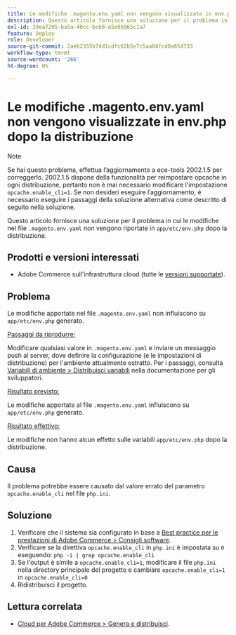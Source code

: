 ```yaml
---
title: Le modifiche .magento.env.yaml non vengono visualizzate in env.php dopo la distribuzione
description: Questo articolo fornisce una soluzione per il problema in cui le modifiche nel file .magento.env.yaml non vengono riportate in app/etc/env.php dopo la distribuzione.
exl-id: 39ea7295-ba5a-40cc-bc68-a5e0b965c1a7
feature: Deploy
role: Developer
source-git-commit: 2aeb2355b74d1cdfc62b5e7c5aa04fcd0a654733
workflow-type: tm+mt
source-wordcount: '266'
ht-degree: 0%

---
```


# Le modifiche .magento.env.yaml non vengono visualizzate in env.php dopo la distribuzione

>[!NOTE]
>
>Se hai questo problema, effettua l’aggiornamento a ece-tools 2002.1.5 per correggerlo. 2002.1.5 dispone della funzionalità per reimpostare opcache in ogni distribuzione, pertanto non è mai necessario modificare l&#39;impostazione `opcache.enable_cli=1`. Se non desideri eseguire l’aggiornamento, è necessario eseguire i passaggi della soluzione alternativa come descritto di seguito nella soluzione.

Questo articolo fornisce una soluzione per il problema in cui le modifiche nel file `.magento.env.yaml` non vengono riportate in `app/etc/env.php` dopo la distribuzione.

## Prodotti e versioni interessati

* Adobe Commerce sull&#39;infrastruttura cloud (tutte le [versioni supportate](https://magento.com/sites/default/files/magento-software-lifecycle-policy.pdf)).

## Problema

Le modifiche apportate nel file `.magento.env.yaml` non influiscono su `app/etc/env.php` generato.

<u>Passaggi da riprodurre:</u>

Modificare qualsiasi valore in `.magento.env.yaml` e inviare un messaggio push al server, dove definire la configurazione (e le impostazioni di distribuzione) per l&#39;ambiente attualmente estratto. Per i passaggi, consulta [Variabili di ambiente > Distribuisci variabili](https://experienceleague.adobe.com/it/docs/commerce-cloud-service/user-guide/configure/env/stage/variables-deploy) nella documentazione per gli sviluppatori.

<u>Risultato previsto:</u>

Le modifiche apportate al file `.magento.env.yaml` influiscono su `app/etc/env.php` generato.

<u>Risultato effettivo:</u>

Le modifiche non hanno alcun effetto sulle variabili `app/etc/env.php` dopo la distribuzione.

## Causa

Il problema potrebbe essere causato dal valore errato del parametro `opcache.enable_cli` nel file `php.ini`.

## Soluzione

1. Verificare che il sistema sia configurato in base a [Best practice per le prestazioni di Adobe Commerce > Consigli software](https://experienceleague.adobe.com/it/docs/commerce-operations/performance-best-practices/software).
1. Verificare se la direttiva `opcache.enable_cli` in `php.ini` è impostata su `0` eseguendo: `php -i | grep opcache.enable_cli`
1. Se l&#39;output è simile a `opcache.enable_cli=1`, modificare il file `php.ini` nella directory principale del progetto e cambiare `opcache.enable_cli=1` in `opcache.enable_cli=0`
1. Ridistribuisci il progetto.

## Lettura correlata

* [Cloud per Adobe Commerce > Genera e distribuisci](https://experienceleague.adobe.com/it/docs/commerce-cloud-service/user-guide/configure/env/configure-env-yaml).
